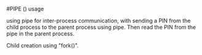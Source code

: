 

#PIPE () usage 

using pipe for inter-process communication, with sending a PIN from the child process to the parent process using pipe.
Then read the PIN from the pipe in the parent process.

Child creation using "fork()".


